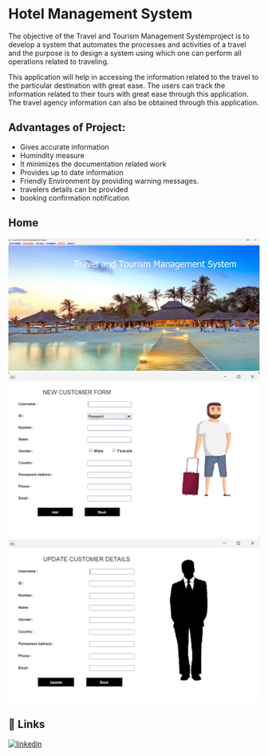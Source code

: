 
# Hotel Management System          
  
The objective of the Travel and Tourism Management Systemproject is to develop a system that automates the processes and activities of a travel and the purpose is to design a system using which one can perform all operations related to traveling.

This application will help in accessing the information related to the travel to the particular destination with great ease. The users can track the information related to their tours with great ease through this application. The travel agency information can also be obtained through this application.




## Advantages of Project:

- Gives accurate information
- Humindity measure 
- It minimizes the documentation related work
- Provides up to date information
- Friendly Environment by providing warning messages.
- travelers details can be provided
- booking confirmation notification






## Home
![plot](./src/icons/NewHome.png)
![plot](./src/icons/AddCustomer.png)
![plot](./src/icons/UpdateCustomer.png)


## 🔗 Links

[![linkedin](https://img.shields.io/badge/linkedin-0A66C2?style=for-the-badge&logo=linkedin&logoColor=white)](https://www.linkedin.com/in/milan-akash-kalamulla-a14691219/)


